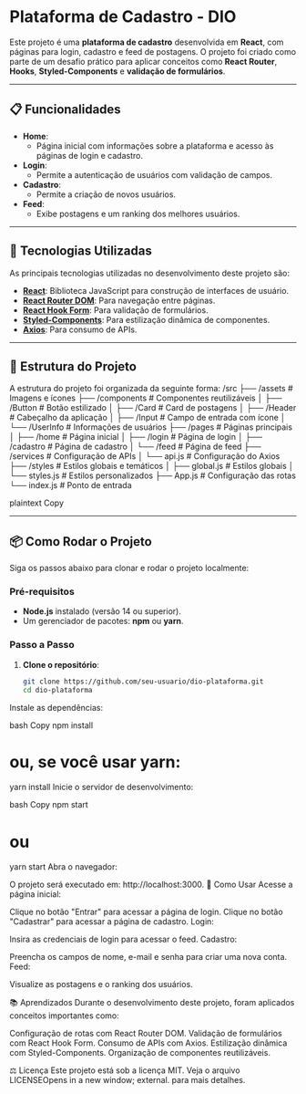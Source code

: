 # **Plataforma de Cadastro - DIO**

Este projeto é uma **plataforma de cadastro** desenvolvida em **React**, com páginas para login, cadastro e feed de postagens. O projeto foi criado como parte de um desafio prático para aplicar conceitos como **React Router**, **Hooks**, **Styled-Components** e **validação de formulários**.

---

## **📋 Funcionalidades**

- **Home**:
  - Página inicial com informações sobre a plataforma e acesso às páginas de login e cadastro.
- **Login**:
  - Permite a autenticação de usuários com validação de campos.
- **Cadastro**:
  - Permite a criação de novos usuários.
- **Feed**:
  - Exibe postagens e um ranking dos melhores usuários.

---

## **🚀 Tecnologias Utilizadas**

As principais tecnologias utilizadas no desenvolvimento deste projeto são:

- **[React](https://reactjs.org/)**: Biblioteca JavaScript para construção de interfaces de usuário.
- **[React Router DOM](https://reactrouter.com/)**: Para navegação entre páginas.
- **[React Hook Form](https://react-hook-form.com/)**: Para validação de formulários.
- **[Styled-Components](https://styled-components.com/)**: Para estilização dinâmica de componentes.
- **[Axios](https://axios-http.com/)**: Para consumo de APIs.

---

## **📂 Estrutura do Projeto**

A estrutura do projeto foi organizada da seguinte forma:
/src
├── /assets # Imagens e ícones
├── /components # Componentes reutilizáveis
│ ├── /Button # Botão estilizado
│ ├── /Card # Card de postagens
│ ├── /Header # Cabeçalho da aplicação
│ ├── /Input # Campo de entrada com ícone
│ └── /UserInfo # Informações de usuários
├── /pages # Páginas principais
│ ├── /home # Página inicial
│ ├── /login # Página de login
│ ├── /cadastro # Página de cadastro
│ └── /feed # Página de feed
├── /services # Configuração de APIs
│ └── api.js # Configuração do Axios
├── /styles # Estilos globais e temáticos
│ ├── global.js # Estilos globais
│ └── styles.js # Estilos personalizados
├── App.js # Configuração das rotas
└── index.js # Ponto de entrada

plaintext
Copy

---

## **📦 Como Rodar o Projeto**

Siga os passos abaixo para clonar e rodar o projeto localmente:

### **Pré-requisitos**
- **Node.js** instalado (versão 14 ou superior).
- Um gerenciador de pacotes: **npm** ou **yarn**.

### **Passo a Passo**

1. **Clone o repositório**:
   ```bash
   git clone https://github.com/seu-usuario/dio-plataforma.git
   cd dio-plataforma
Instale as dependências:

bash
Copy
npm install
# ou, se você usar yarn:
yarn install
Inicie o servidor de desenvolvimento:

bash
Copy
npm start
# ou
yarn start
Abra o navegador:

O projeto será executado em: http://localhost:3000.
🔧 Como Usar
Acesse a página inicial:

Clique no botão "Entrar" para acessar a página de login.
Clique no botão "Cadastrar" para acessar a página de cadastro.
Login:

Insira as credenciais de login para acessar o feed.
Cadastro:

Preencha os campos de nome, e-mail e senha para criar uma nova conta.
Feed:

Visualize as postagens e o ranking dos usuários.

📚 Aprendizados
Durante o desenvolvimento deste projeto, foram aplicados conceitos importantes como:

Configuração de rotas com React Router DOM.
Validação de formulários com React Hook Form.
Consumo de APIs com Axios.
Estilização dinâmica com Styled-Components.
Organização de componentes reutilizáveis.

⚖️ Licença
Este projeto está sob a licença MIT. Veja o arquivo LICENSEOpens in a new window; external. para mais detalhes.